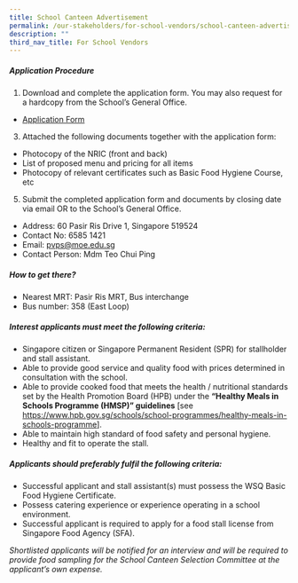 ```yaml
---
title: School Canteen Advertisement
permalink: /our-stakeholders/for-school-vendors/school-canteen-advertisement/
description: ""
third_nav_title: For School Vendors
---
```

<h5>Application Procedure</h5>

1.  Download and complete the application form. You may also request for a hardcopy from the School’s General Office.
<ul>
	<li><a href="https://www.prcss.moe.edu.sg/files/School%20Canteen%20Advertisement/formbf7%20(2018).pdf">Application Form</a></li>
	</ul>

3.  Attached the following documents together with the application form:
<ul>
	<li>Photocopy of the NRIC (front and back)</li>
	<li>List of proposed menu and pricing for all items</li>
	<li>Photocopy of relevant certificates such as Basic Food Hygiene Course, etc</li>
</ul>

5.  Submit the completed application form and documents by closing date via email OR to the School’s General Office.
<ul>
	<li>Address: 60 Pasir Ris Drive 1, Singapore 519524</li>
	<li>Contact No: 6585 1421</li>
	<li>Email:&nbsp;<a href="pvps@moe.edu.sg">pvps@moe.edu.sg</a></li>
	<li>Contact Person: Mdm Teo Chui Ping</li>
</ul>

<h5>How to get there?</h5>
<ul>
	<li>Nearest MRT: Pasir Ris MRT, Bus interchange</li>
	<li>Bus number: 358 (East Loop)</li>
</ul>

<h5>Interest applicants must meet the following criteria:</h5>
<ul>
 <li>Singapore citizen or Singapore Permanent Resident (SPR) for stallholder and stall assistant.</li>
 <li>Able to provide good service and quality food with prices determined in consultation with the school.</li>
 <li>Able to provide cooked food that meets the health / nutritional standards set by the Health Promotion Board (HPB) under the <b>“Healthy Meals in Schools Programme (HMSP)” guidelines</b> [see&nbsp;<a href="https://www.hpb.gov.sg/schools/school-programmes/healthy-meals-in-schools-programme"> https://www.hpb.gov.sg/schools/school-programmes/healthy-meals-in-schools-programme</a>].</li>
 <li>Able to maintain high standard of food safety and personal hygiene.</li>
 <li>Healthy and fit to operate the stall.</li>
</ul>

<h5>Applicants should preferably fulfil the following criteria:</h5>

<ul>
  <li>Successful applicant and stall assistant(s) must possess the WSQ Basic Food Hygiene Certificate.</li>
  <li>Possess catering experience or experience operating in a school environment.</li>
  <li>Successful applicant is required to apply for a food stall license from Singapore Food Agency (SFA).</li>
</ul>  


<i>Shortlisted applicants will be notified for an interview and will be required to provide food sampling for the School Canteen Selection Committee at the applicant’s own expense.</i>